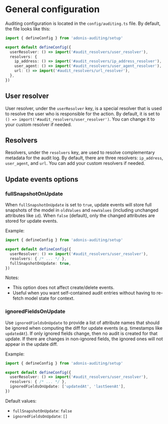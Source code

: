 # General configuration

Auditing configuration is located in the `config/auditing.ts` file. By default, the file looks like this:

```typescript
import { defineConfig } from 'adonis-auditing/setup'

export default defineConfig({
  userResolver: () => import('#audit_resolvers/user_resolver'),
  resolvers: {
    ip_address: () => import('#audit_resolvers/ip_address_resolver'),
    user_agent: () => import('#audit_resolvers/user_agent_resolver'),
    url: () => import('#audit_resolvers/url_resolver'),
  },
})
```

## User resolver
User resolver, under the `userResolver` key, is a special resolver that is used to resolve the user who is responsible for the action. By default, it is set to `() => import('#audit_resolvers/user_resolver')`. You can change it to your custom resolver if needed.

## Resolvers
Resolvers, under the `resolvers` key, are used to resolve complementary metadata for the audit log. By default, there are three resolvers: `ip_address`, `user_agent`, and `url`. You can add your custom resolvers if needed. 

## Update events options

### fullSnapshotOnUpdate
When `fullSnapshotOnUpdate` is set to `true`, update events will store full snapshots of the model in `oldValues` and `newValues` (including unchanged attributes like `id`). When `false` (default), only the changed attributes are stored for update events.

Example:
```ts
import { defineConfig } from 'adonis-auditing/setup'

export default defineConfig({
  userResolver: () => import('#audit_resolvers/user_resolver'),
  resolvers: { /* ... */ },
  fullSnapshotOnUpdate: true,
})
```

Notes:
- This option does not affect create/delete events.
- Useful when you want self-contained audit entries without having to re-fetch model state for context.

### ignoredFieldsOnUpdate
Use `ignoredFieldsOnUpdate` to provide a list of attribute names that should be ignored when computing the diff for update events (e.g. timestamps like `updatedAt`). If only ignored fields change, then no audit is created for that update. If there are changes in non-ignored fields, the ignored ones will not appear in the update diff.

Example:
```ts
import { defineConfig } from 'adonis-auditing/setup'

export default defineConfig({
  userResolver: () => import('#audit_resolvers/user_resolver'),
  resolvers: { /* ... */ },
  ignoredFieldsOnUpdate: ['updatedAt', 'lastSeenAt'],
})
```

Default values:
- `fullSnapshotOnUpdate`: `false`
- `ignoredFieldsOnUpdate`: `[]`

